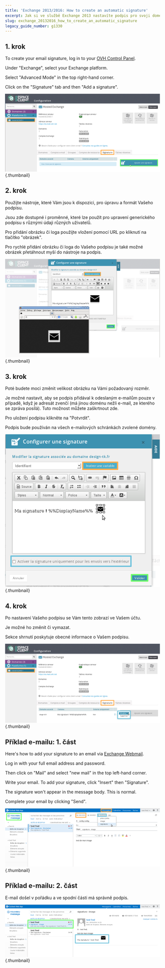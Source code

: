 ```yaml
---
title: 'Exchange 2013/2016: How to create an automatic signature'
excerpt: Jak si ve službě Exchange 2013 nastavíte podpis pro svoji doménu.
slug: exchange_20132016_how_to_create_an_automatic_signature
legacy_guide_number: g1330
---
```



## 1. krok
To create your email signature, log in to your [OVH Control Panel](https://www.ovh.com/manager/web/login.html). 

Under "Exchange", select your Exchange platform.

Select "Advanced Mode" in the top right-hand corner. 

Click on the "Signature" tab and then "Add a signature".

![](images/img_1364.jpg){.thumbnail}


## 2. krok
Použijte nástroje, které Vám jsou k dispozici, pro úpravu a formát Vašeho podpisu.

Jsou zde dostupné i proměnné, které lze použít pro upravení generického podpisu s různými údaji různých uživatelů.

Pro přidání obrázku či loga použijte vložení pomocí URL po kliknutí na tlačítko "obrázek".


Pro rychlé přidání obrázku či loga do Vašeho podpisu je také možné obrázek přetáhnout myší do nástroje na podpis.

![](images/img_1365.jpg){.thumbnail}


## 3. krok
Poté budete moci změnit velikost obrázku na Vámi požadovaný rozměr.

Je možné nastavit, aby se podpis přidával k odeslaným e-mailům pouze v případě, když je adresát zvenčí (má jinou doménu nežli e-mail, ze kterého se zpráva posílá). Tuto možnost můžete zaškrtnout zde.

Pro uložení podpisu klikněte na "Potvrdit".

Podpis bude používán na všech e-mailových schránkách zvolené domény.

![](images/img_1368.jpg){.thumbnail}


## 4. krok
Po nastavení Vašeho podpisu se Vám tento zobrazí ve Vašem účtu.

Je možné ho změnit či vymazat.

Sekce shrnutí poskytuje obecné informace o Vašem podpisu.

![](images/img_1370.jpg){.thumbnail}


## Příklad e-mailu: 1. část
Here's how to add your signature to an email via [Exchange Webmail](https://ex.mail.ovh.net/owa/).

Log in with your full email address and password.

Then click on "Mail" and select "new mail" in the top left-hand corner.

Write your email. To add your signature, click "Insert" then "Signature".

The signature won't appear in the message body. This is normal.

Complete your email by clicking "Send".

![](images/img_1371.jpg){.thumbnail}


## Příklad e-mailu: 2. část
E-mail došel v pořádku a ve spodní části má správně podpis.

![](images/img_1372.jpg){.thumbnail}

